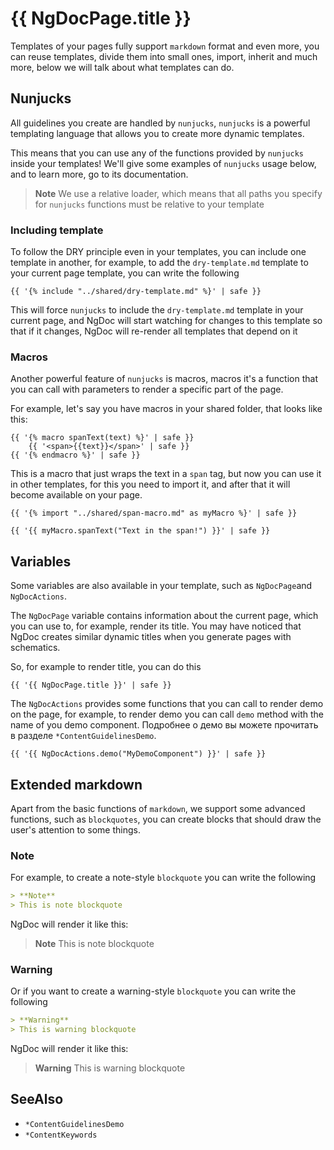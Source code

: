 # {{ NgDocPage.title }}

Templates of your pages fully support `markdown` format and even more, you can reuse templates,
divide them into small ones, import, inherit and much more, below we will talk about what templates
can do.

## Nunjucks

All guidelines you create are handled by `nunjucks`, `nunjucks` is a powerful templating language
that allows you to create more dynamic templates.

This means that you can use any of the functions provided by `nunjucks` inside your templates!
We'll give some examples of `nunjucks` usage below, and to learn more, go to its documentation.

> **Note**
> We use a relative loader, which means that all paths you specify for `nunjucks` functions must be
> relative to your template

### Including template

To follow the DRY principle even in your templates, you can include one template in another, for
example, to add the `dry-template.md` template to your current page template, you can write the
following

```twig
{{ '{% include "../shared/dry-template.md" %}' | safe }}
```

This will force `nunjucks` to include the `dry-template.md` template in your current page, and NgDoc
will start watching for changes to this template so that if it changes, NgDoc will re-render all
templates that depend on it

### Macros

Another powerful feature of `nunjucks` is macros, macros it's a function that you can call with
parameters to render a specific part of the page.

For example, let's say you have macros in your shared folder, that looks like this:

```twig
{{ '{% macro spanText(text) %}' | safe }}
	{{ '<span>{{text}}</span>' | safe }}
{{ '{% endmacro %}' | safe }}
```

This is a macro that just wraps the text in a `span` tag, but now you can use it in other
templates, for this you need to import it, and after that it will become available on your page.

```twig
{{ '{% import "../shared/span-macro.md" as myMacro %}' | safe }}

{{ '{{ myMacro.spanText("Text in the span!") }}' | safe }}
```

## Variables

Some variables are also available in your template, such as `NgDocPage`and `NgDocActions`.

The `NgDocPage` variable contains information about the current page, which you can use to, for
example, render its title. You may have noticed that NgDoc creates similar dynamic titles when you
generate pages with schematics.

So, for example to render title, you can do this

```twig
{{ '{{ NgDocPage.title }}' | safe }}
```

The `NgDocActions` provides some functions that you can call to render demo on the page,
for example, to render demo you can call `demo` method with the name of you demo component.
Подробнее о демо вы можете прочитать в разделе `*ContentGuidelinesDemo`.

```twig
{{ '{{ NgDocActions.demo("MyDemoComponent") }}' | safe }}
```

## Extended markdown

Apart from the basic functions of `markdown`, we support some advanced functions, such
as `blockquotes`, you can create blocks that should draw the user's attention to some things.

### Note

For example, to create a note-style `blockquote` you can write the following

```markdown
> **Note**
> This is note blockquote
```

NgDoc will render it like this:

> **Note**
> This is note blockquote

### Warning

Or if you want to create a warning-style `blockquote` you can write the following

```markdown
> **Warning**
> This is warning blockquote
```

NgDoc will render it like this:

> **Warning**
> This is warning blockquote

## SeeAlso

-   `*ContentGuidelinesDemo`
-   `*ContentKeywords`

